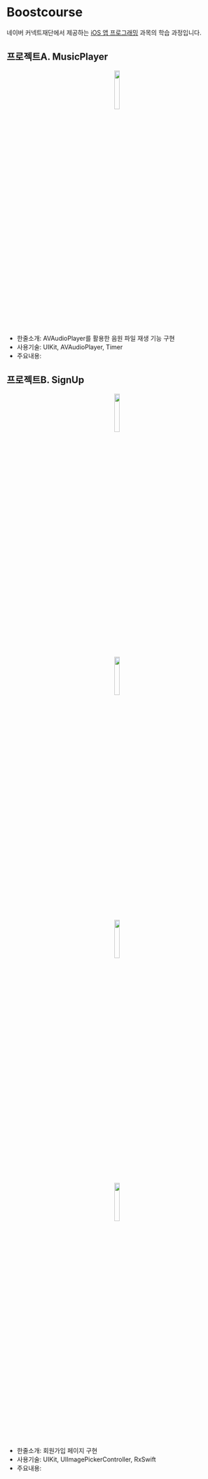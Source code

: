 # Boostcourse
네이버 커넥트재단에서 제공하는 [iOS 앱 프로그래밍](https://www.boostcourse.org/mo326/joinLectures/12966) 과목의 학습 과정입니다.

## 프로젝트A. MusicPlayer
<p align="center"><img src="https://user-images.githubusercontent.com/54430715/119622370-0c650c80-be42-11eb-8814-3830d3a79707.png" width="15%" height="15%"></p>

- 한줄소개: AVAudioPlayer를 활용한 음원 파일 재생 기능 구현
- 사용기술: UIKit, AVAudioPlayer, Timer
- 주요내용:

## 프로젝트B. SignUp
<p align="center"><img src="https://user-images.githubusercontent.com/54430715/119813520-59b9aa80-bf24-11eb-8889-38da9fc4133f.png" width="15%" height="15%"></p>
<p align="center"><img src="https://user-images.githubusercontent.com/54430715/119813523-5c1c0480-bf24-11eb-933c-31d0bc123c07.png" width="15%" height="15%"></p>
<p align="center"><img src="https://user-images.githubusercontent.com/54430715/119813515-558d8d00-bf24-11eb-8a2f-6c4b8b726db7.png" width="15%" height="15%"></p>
<p align="center"><img src="https://user-images.githubusercontent.com/54430715/119942113-6bef2380-bfcc-11eb-9c2f-14081e812291.png" width="15%" height="15%"></p>

- 한줄소개: 회원가입 페이지 구현
- 사용기술: UIKit, UIImagePickerController, RxSwift
- 주요내용:

